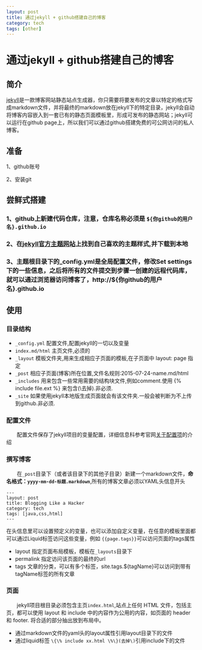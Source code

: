 ```yaml
---
layout: post
title: 通过jekyll + github搭建自己的博客
category: tech
tags: [other]
---
```


# 通过jekyll + github搭建自己的博客

## 简介
[jekyll](https://www.jekyll.com.cn/docs/home/ "jekyll")是一款博客网站静态站点生成器，你只需要将要发布的文章以特定的格式写成markdown文件，并将最终的markdown放在jekyll下的特定目录，jekyll会自动将博客内容嵌入到一套已有的静态页面模板里，形成可发布的静态网站；jekyll可以运行在github page上，所以我们可以通过github搭建免费的可公网访问的私人博客。

## 准备
1、github账号

2、安装git

## 尝鲜式搭建
### 1、github上新建代码仓库，注意，仓库名称必须是 `${你github的用户名}.github.io`
### 2、在[jekyll官方主题网站]('http://jekyllthemes.org/')上找到自己喜欢的主题样式,并下载到本地
### 3、主题根目录下的_config.yml是全局配置文件，修改Set settings下的一些信息，之后将所有的文件提交到步骤一创建的远程代码库，就可以通过浏览器访问博客了，http://${你github的用户名}.github.io

## 使用
### 目录结构
* `_config.yml` 配置文件,配置jekyll的一切以及变量
* `index.md/html` 主页文件,必须的
* `_layout` 模板文件夹,用来生成相应子页面的模板,在子页面中 layout: page 指定
* `_post` 相应子页面(博客)所在位置,文件名规则:2015-07-24-name.md/html
* `_includes` 用来包含一些常用需要的结构块文件,例如comment.使用 \{\% include file.ext \%\} 来包含(\去掉).非必须.
* `_site` 如果使用jekyll本地版生成页面就会有该文件夹.一般会被判断为不上传到github.非必须.

### 配置文件
&emsp;&emsp;配置文件保存了jekyll项目的变量配置，详细信息科参考官网[关于配置项]('http://jekyllcn.com/docs/configuration/')的介绍

### 撰写博客
&emsp;&emsp;在`_post`目录下（或者该目录下的其他子目录）新建一个markdown文件，**命名格式：`yyyy-mm-dd-标题.markdown`**,所有的博客文章必须以YAML头信息开头
	
	---
	layout: post
	title: Blogging Like a Hacker
	category: tech
	tags: [java,css,html]
	---
在头信息里可以设置预定义的变量，也可以添加自定义变量，在任意的模板里面都可以通过Liquid标签访问这些变量，例如 `{{page.tags}}`可以访问页面的tags属性

* layout 指定页面布局模板，模板在`_layouts`目录下
* permalink 指定访问该页面的最终的url
* tags 文章的分类，可以有多个标签，site.tags.${tagName}可以访问到带有tagName标签的所有文章

### 页面
&emsp;&emsp;jekyll项目根目录必须包含主页`index.html`,站点上任何 HTML 文件，包括主页，都可以使用 layout 和 include 中的内容作为公用的内容，如页面的 header 和 footer. 将合适的部分抽出放到布局中。

* 通过markdown文件的yaml头的layout属性引用layout目录下的文件
* 通过liquid标签 `\{\% include xx.html \%\}(去掉\)`引用include下的文件

